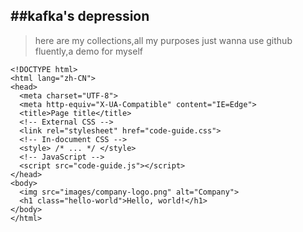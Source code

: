 ##kafka's depression 
------

> here are my collections,all my purposes just wanna use github fluently,a demo for myself 

```
<!DOCTYPE html>
<html lang="zh-CN">
<head>
  <meta charset="UTF-8">
  <meta http-equiv="X-UA-Compatible" content="IE=Edge">
  <title>Page title</title>
  <!-- External CSS -->
  <link rel="stylesheet" href="code-guide.css">
  <!-- In-document CSS -->
  <style> /* ... */ </style>
  <!-- JavaScript -->
  <script src="code-guide.js"></script>
</head>
<body>
  <img src="images/company-logo.png" alt="Company">
  <h1 class="hello-world">Hello, world!</h1>
</body>
</html>
```

